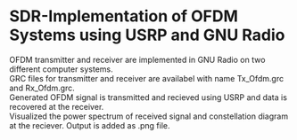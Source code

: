 # SDR-Implementation of OFDM Systems using USRP and GNU Radio
OFDM transmitter and receiver are implemented in GNU Radio on two different computer systems.\
GRC files for transmitter and receiver are availabel with name Tx_Ofdm.grc and Rx_Ofdm.grc.  
Generated OFDM signal is transmitted and recieved using USRP and data is recovered at the receiver.\
Visualized the power spectrum of received signal and constellation diagram at the reciever.
Output is added as .png file.
